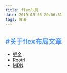 ```yaml
---
title: flex布局
date: 2019-08-03 20:06:31
tags: 算法
---
```

## <label style="color:rgb(84, 155, 255)">#关于flex布局文章</label>

+  [掘金](https://juejin.im/post/5c7395c9f265da2dcf628c11)
+  [Rootrl](https://rootrl.github.io/2017/10/13/Flex-Layout/)
+  [MDN](https://developer.mozilla.org/zh-CN/docs/Web/CSS/CSS_Flexible_Box_Layout/Basic_Concepts_of_Flexbox)
